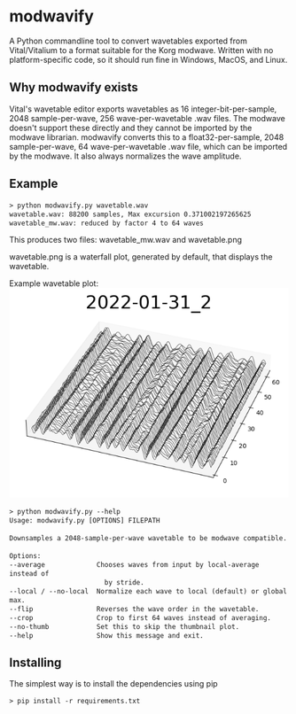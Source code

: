 # modwavify

A Python commandline tool to convert wavetables exported from Vital/Vitalium to a format suitable for the Korg modwave. Written with no platform-specific code, so it should run fine in Windows, MacOS, and Linux.

## Why modwavify exists

Vital's wavetable editor exports wavetables as 16 integer-bit-per-sample, 2048 sample-per-wave, 256 wave-per-wavetable .wav files. The modwave doesn't support these directly and they cannot be imported by the modwave librarian. modwavify converts this to a float32-per-sample, 2048 sample-per-wave, 64 wave-per-wavetable .wav file, which can be imported by the modwave. It also always normalizes the wave amplitude.

## Example

    > python modwavify.py wavetable.wav
    wavetable.wav: 88200 samples, Max excursion 0.371002197265625
    wavetable_mw.wav: reduced by factor 4 to 64 waves

This produces two files:
wavetable_mw.wav and wavetable.png

wavetable.png is a waterfall plot, generated by default, that displays the wavetable.

Example wavetable plot:
![wavetable plot](wavetable.png)

    > python modwavify.py --help
    Usage: modwavify.py [OPTIONS] FILEPATH

    Downsamples a 2048-sample-per-wave wavetable to be modwave compatible.

    Options:
    --average             Chooses waves from input by local-average instead of
                            by stride.
    --local / --no-local  Normalize each wave to local (default) or global max.
    --flip                Reverses the wave order in the wavetable.
    --crop                Crop to first 64 waves instead of averaging.
    --no-thumb            Set this to skip the thumbnail plot.
    --help                Show this message and exit.

## Installing
The simplest way is to install the dependencies using pip

    > pip install -r requirements.txt